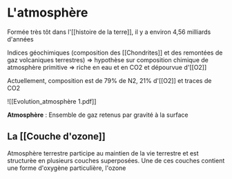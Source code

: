 # L'atmosphère

Formée très tôt dans l'[[histoire de la terre]], il y a environ 4,56 milliards d'années

Indices géochimiques (composition des [[Chondrites]] et des remontées de gaz volcaniques terrestres) => hypothèse sur composition chimique de atmosphère primitive => riche en eau et en CO2 et dépourvue d'[[O2]]

Actuellement, composition est de 79% de N2, 21% d'[[O2]] et traces de CO2

![[Evolution_atmosphère 1.pdf]]

**Atmosphère** : Ensemble de gaz retenus par gravité à la surface

## La [[Couche d'ozone]]

Atmosphère terrestre participe au maintien de la vie terrestre et est structurèe en plusieurs couches superposées. Une de ces couches contient une forme d'oxygène particulière, l'ozone

